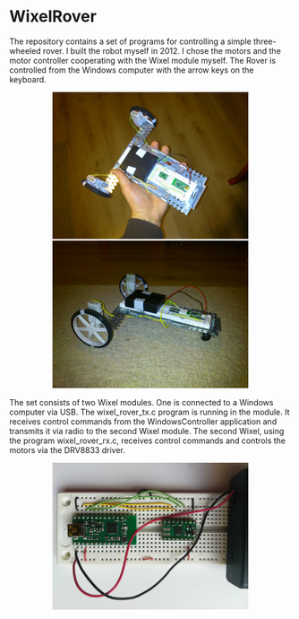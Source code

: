 # WixelRover
The repository contains a set of programs for controlling a simple three-wheeled rover. I built the robot myself in 2012. I chose the motors and the motor controller cooperating with the Wixel module myself.
The Rover is controlled from the Windows computer with the arrow keys on the keyboard.

<p align="center">
  <img src="photos/rover2.JPG" width="350" title="Rover">
  <img src="photos/rover3.JPG" width="350" title="Rover">
</p>

The set consists of two Wixel modules. One is connected to a Windows computer via USB. The wixel_rover_tx.c program is running in the module. It receives control commands from the WindowsController application and transmits it via radio to the second Wixel module. The second Wixel, using the program wixel_rover_rx.c, receives control commands and controls the motors via the DRV8833 driver. 

<p align="center">
  <img src="photos/rover1.jpg" width="350" title="Rover">
</p>
